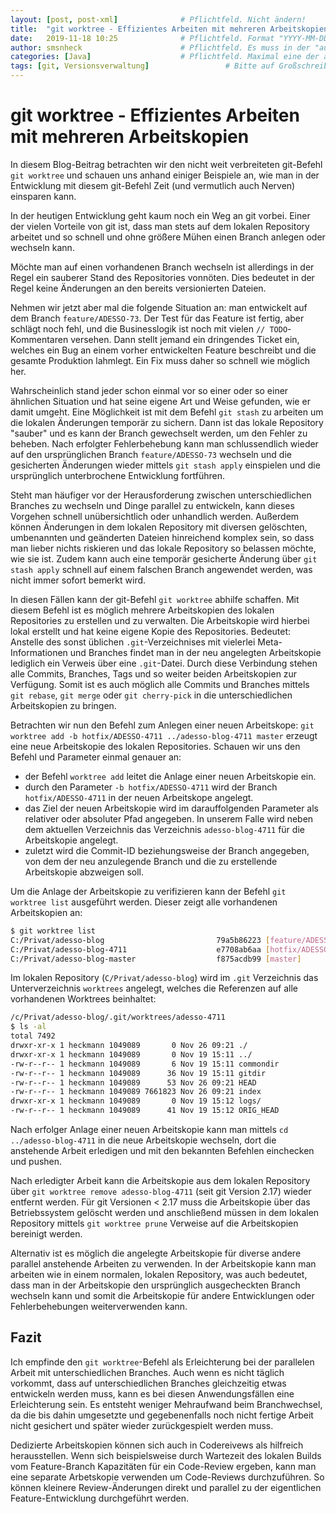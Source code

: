 ```yaml
---
layout: [post, post-xml]              # Pflichtfeld. Nicht ändern!
title:  "git worktree - Effizientes Arbeiten mit mehreren Arbeitskopien"         # Pflichtfeld. Bitte einen Titel für den Blog Post angeben.
date:   2019-11-18 10:25              # Pflichtfeld. Format "YYYY-MM-DD HH:MM". Muss für Veröffentlichung in der Vergangenheit liegen. (Für Preview egal)
author: smsnheck                      # Pflichtfeld. Es muss in der "authors.yml" einen Eintrag mit diesem Namen geben.
categories: [Java]                    # Pflichtfeld. Maximal eine der angegebenen Kategorien verwenden.
tags: [git, Versionsverwaltung]                 # Bitte auf Großschreibung achten.
---
```


# git worktree - Effizientes Arbeiten mit mehreren Arbeitskopien

In diesem Blog-Beitrag betrachten wir den nicht weit verbreiteten git-Befehl `git worktree` und schauen uns anhand einiger Beispiele an, wie man in der Entwicklung mit diesem git-Befehl Zeit (und vermutlich auch Nerven) einsparen kann. 

In der heutigen Entwicklung geht kaum noch ein Weg an git vorbei. 
Einer der vielen Vorteile von git ist, dass man stets auf dem lokalen Repository arbeitet und so schnell und ohne größere Mühen einen Branch anlegen oder wechseln kann. 


Möchte man auf einen vorhandenen Branch wechseln ist allerdings in der Regel ein sauberer Stand des Repositories vonnöten. 
Dies bedeutet in der Regel keine Änderungen an den bereits versionierten Dateien. 

Nehmen wir jetzt aber mal die folgende Situation an: man entwickelt auf dem Branch `feature/ADESSO-73`. 
Der Test für das Feature ist fertig, aber schlägt noch fehl, und die Businesslogik ist noch mit vielen `// TODO`-Kommentaren versehen. 
Dann stellt jemand ein dringendes Ticket ein, welches ein Bug an einem vorher entwickelten Feature beschreibt und die gesamte Produktion lahmlegt. 
Ein Fix muss daher so schnell wie möglich her. 


Wahrscheinlich stand jeder schon einmal vor so einer oder so einer ähnlichen Situation und hat seine eigene Art und Weise gefunden, wie er damit umgeht. 
Eine Möglichkeit ist mit dem Befehl `git stash` zu arbeiten um die lokalen Änderungen temporär zu sichern. 
Dann ist das lokale Repository "sauber" und es kann der Branch gewechselt werden, um den Fehler zu beheben. 
Nach erfolgter Fehlerbehebung kann man schlussendlich wieder auf den ursprünglichen Branch `feature/ADESSO-73` wechseln und die gesicherten Änderungen wieder mittels `git stash apply` einspielen und die ursprünglich unterbrochene Entwicklung fortführen.


Steht man häufiger vor der Herausforderung zwischen unterschiedlichen Branches zu wechseln und Dinge parallel zu entwickeln, kann dieses Vorgehen schnell unübersichtlich oder unhandlich werden. 
Außerdem können Änderungen in dem lokalen Repository mit diversen gelöschten, umbenannten und geänderten Dateien hinreichend komplex sein, so dass man lieber nichts riskieren und das lokale Repository so belassen möchte, wie sie ist. 
Zudem kann auch eine temporär gesicherte Änderung über `git stash apply` schnell auf einem falschen Branch angewendet werden, was nicht immer sofort bemerkt wird. 


In diesen Fällen kann der git-Befehl `git worktree` abhilfe schaffen. 
Mit diesem Befehl ist es möglich mehrere Arbeitskopien des lokalen Repositories zu erstellen und zu verwalten. 
Die Arbeitskopie wird hierbei lokal erstellt und hat keine eigene Kopie des Repositories. 
Bedeutet: Anstelle des sonst üblichen `.git`-Verzeichnises mit vielerlei Meta-Informationen und Branches findet man in der neu angelegten Arbeitskopie lediglich ein Verweis über eine `.git`-Datei. 
Durch diese Verbindung stehen alle Commits, Branches, Tags und so weiter beiden Arbeitskopien zur Verfügung. 
Somit ist es auch möglich alle Commits und Branches mittels `git rebase`, `git merge` oder `git cherry-pick` in die unterschiedlichen Arbeitskopien zu bringen. 

Betrachten wir nun den Befehl zum Anlegen einer neuen Arbeitskope: 
`git worktree add -b hotfix/ADESSO-4711 ../adesso-blog-4711 master` erzeugt eine neue Arbeitskopie des lokalen Repositories. 
Schauen wir uns den Befehl und Parameter einmal genauer an: 

* der Befehl `worktree add` leitet die Anlage einer neuen Arbeitskopie ein. 
* durch den Parameter `-b hotfix/ADESSO-4711` wird der Branch `hotfix/ADESSO-4711` in der neuen Arbeitskope angelegt. 
* das Ziel der neuen Arbeitskopie wird im darauffolgenden Parameter als relativer oder absoluter Pfad angegeben. In unserem Falle wird neben dem aktuellen Verzeichnis das Verzeichnis `adesso-blog-4711` für die Arbeitskopie angelegt. 
* zuletzt wird die Commit-ID beziehungsweise der Branch angegeben, von dem der neu anzulegende Branch und die zu erstellende Arbeitskopie abzweigen soll. 


Um die Anlage der Arbeitskopie zu verifizieren kann der Befehl `git worktree list` ausgeführt werden. 
Dieser zeigt alle vorhandenen Arbeitskopien an: 

```bash
$ git worktree list
C:/Privat/adesso-blog                         79a5b86223 [feature/ADESSO-73]
C:/Privat/adesso-blog-4711                    e7708ab6aa [hotfix/ADESSO-4711]
C:/Privat/adesso-blog-master                  f875acdb99 [master]
```

Im lokalen Repository (`C/Privat/adesso-blog`) wird im `.git` Verzeichnis das Unterverzeichnis `worktrees` angelegt, welches die Referenzen auf alle vorhandenen Worktrees beinhaltet:

```bash
/c/Privat/adesso-blog/.git/worktrees/adesso-4711
$ ls -al
total 7492
drwxr-xr-x 1 heckmann 1049089       0 Nov 26 09:21 ./
drwxr-xr-x 1 heckmann 1049089       0 Nov 19 15:11 ../
-rw-r--r-- 1 heckmann 1049089       6 Nov 19 15:11 commondir
-rw-r--r-- 1 heckmann 1049089      36 Nov 19 15:11 gitdir
-rw-r--r-- 1 heckmann 1049089      53 Nov 26 09:21 HEAD
-rw-r--r-- 1 heckmann 1049089 7661823 Nov 26 09:21 index
drwxr-xr-x 1 heckmann 1049089       0 Nov 19 15:12 logs/
-rw-r--r-- 1 heckmann 1049089      41 Nov 19 15:12 ORIG_HEAD
```

Nach erfolger Anlage einer neuen Arbeitskopie kann man mittels `cd ../adesso-blog-4711` in die neue Arbeitskopie wechseln, dort die anstehende Arbeit erledigen und mit den bekannten Befehlen einchecken und pushen. 


Nach erledigter Arbeit kann die Arbeitskopie aus dem lokalen Repository über `git worktree remove adesso-blog-4711` (seit git Version 2.17) wieder entfernt werden. 
Für git Versionen < 2.17 muss die Arbeitskopie über das Betriebssystem gelöscht werden und anschließend müssen in dem lokalen Repository mittels `git worktree prune` Verweise auf die Arbeitskopien bereinigt werden. 

Alternativ ist es möglich die angelegte Arbeitskopie für diverse andere parallel anstehende Arbeiten zu verwenden. 
In der Arbeitskopie kann man arbeiten wie in einem normalen, lokalen Repository, was auch bedeutet, dass man in der Arbeitskopie den ursprünglich ausgecheckten Branch wechseln kann und somit die Arbeitskopie für andere Entwicklungen oder Fehlerbehebungen weiterverwenden kann.


## Fazit
Ich empfinde den `git worktree`-Befehl als Erleichterung bei der parallelen Arbeit mit unterschiedlichen Branches. 
Auch wenn es nicht täglich vorkommt, dass auf unterschiedlichen Branches gleichzeitig etwas entwickeln werden muss, kann es bei diesen Anwendungsfällen eine Erleichterung sein. 
Es entsteht weniger Mehraufwand beim Branchwechsel, da die bis dahin umgesetzte und gegebenenfalls noch nicht fertige Arbeit nicht gesichert und später wieder zurückgespielt werden muss. 

Dedizierte Arbeitskopien können sich auch in Codereivews als hilfreich herausstellen. 
Wenn sich beispielsweise durch Wartezeit des lokalen Builds vom Feature-Branch Kapazitäten für ein Code-Review ergeben, kann man eine separate Arbetskopie verwenden um Code-Reviews durchzuführen. 
So können kleinere Review-Änderungen direkt und parallel zu der eigentlichen Feature-Entwicklung durchgeführt werden. 
